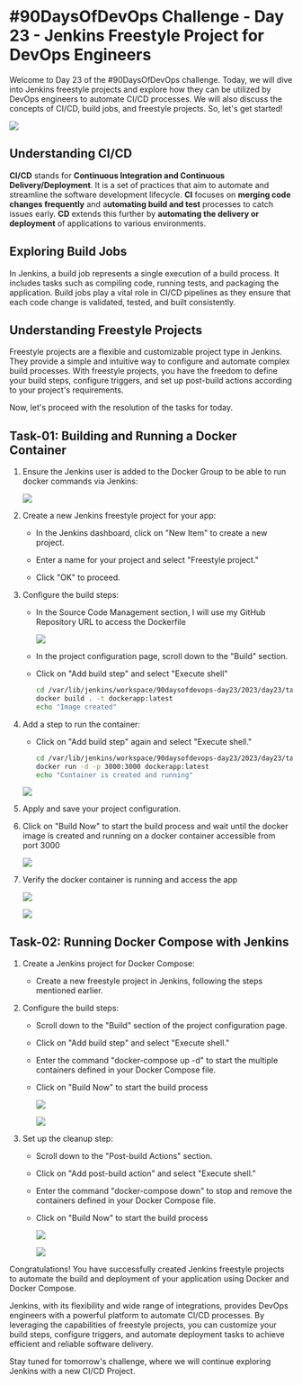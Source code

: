 # #90DaysOfDevOps Challenge - Day 23 - Jenkins Freestyle Project for DevOps Engineers

Welcome to Day 23 of the #90DaysOfDevOps challenge. Today, we will dive into Jenkins freestyle projects and explore how they can be utilized by DevOps engineers to automate CI/CD processes. We will also discuss the concepts of CI/CD, build jobs, and freestyle projects. So, let's get started!

![](https://cdn.hashnode.com/res/hashnode/image/upload/v1686593012238/a41f663f-2ae1-4474-a4c7-dcb32d133dd3.png)

## **Understanding CI/CD**

**CI/CD** stands for **Continuous Integration and Continuous Delivery/Deployment**. It is a set of practices that aim to automate and streamline the software development lifecycle. **CI** focuses on **merging code changes frequently** and a**utomating build and test** processes to catch issues early. **CD** extends this further by **automating the delivery or deployment** of applications to various environments.

## **Exploring Build Jobs**

In Jenkins, a build job represents a single execution of a build process. It includes tasks such as compiling code, running tests, and packaging the application. Build jobs play a vital role in CI/CD pipelines as they ensure that each code change is validated, tested, and built consistently.

## **Understanding Freestyle Projects**

Freestyle projects are a flexible and customizable project type in Jenkins. They provide a simple and intuitive way to configure and automate complex build processes. With freestyle projects, you have the freedom to define your build steps, configure triggers, and set up post-build actions according to your project's requirements.

Now, let's proceed with the resolution of the tasks for today.

## **Task-01: Building and Running a Docker Container**

1. Ensure the Jenkins user is added to the Docker Group to be able to run docker commands via Jenkins:
    
    ![](https://cdn.hashnode.com/res/hashnode/image/upload/v1686596298098/5e94b6c8-ee14-41cf-9ec6-d97ddbca3d2f.jpeg)
    
2. Create a new Jenkins freestyle project for your app:
    
    * In the Jenkins dashboard, click on "New Item" to create a new project.
        
    * Enter a name for your project and select "Freestyle project."
        
    * Click "OK" to proceed.
        
3. Configure the build steps:
    
    * In the Source Code Management section, I will use my GitHub Repository URL to access the Dockerfile
        
        ![](https://cdn.hashnode.com/res/hashnode/image/upload/v1686596436036/0604106b-37fe-4eae-82db-c5434b1eab34.jpeg)
        
    * In the project configuration page, scroll down to the "Build" section.
        
    * Click on "Add build step" and select "Execute shell"
        
        ```bash
        cd /var/lib/jenkins/workspace/90daysofdevops-day23/2023/day23/tasks
        docker build . -t dockerapp:latest
        echo "Image created"
        ```
        
4. Add a step to run the container:
    
    * Click on "Add build step" again and select "Execute shell."
        
        ```bash
        cd /var/lib/jenkins/workspace/90daysofdevops-day23/2023/day23/tasks
        docker run -d -p 3000:3000 dockerapp:latest
        echo "Container is created and running"
        ```
        
    
    ![](https://cdn.hashnode.com/res/hashnode/image/upload/v1686596719608/83849907-98c5-4fb9-8cd7-199b05d66caf.jpeg)
    
5. Apply and save your project configuration.
    
6. Click on "Build Now" to start the build process and wait until the docker image is created and running on a docker container accessible from port 3000
    
    ![](https://cdn.hashnode.com/res/hashnode/image/upload/v1686597022741/1cdeef9e-53e4-4bff-90e4-b2a9490cbab6.jpeg)
    
7. Verify the docker container is running and access the app
    
    ![](https://cdn.hashnode.com/res/hashnode/image/upload/v1686597152789/8cb82548-1592-4fd3-90b5-082e1dcf960f.jpeg)
    
    ![](https://cdn.hashnode.com/res/hashnode/image/upload/v1686597200469/ccd79a27-7a24-4973-ac26-bff96dcc2ab9.jpeg)
    

## **Task-02: Running Docker Compose with Jenkins**

1. Create a Jenkins project for Docker Compose:
    
    * Create a new freestyle project in Jenkins, following the steps mentioned earlier.
        
2. Configure the build steps:
    
    * Scroll down to the "Build" section of the project configuration page.
        
    * Click on "Add build step" and select "Execute shell."
        
    * Enter the command "docker-compose up -d" to start the multiple containers defined in your Docker Compose file.
        
    * Click on "Build Now" to start the build process
        
        ![](https://cdn.hashnode.com/res/hashnode/image/upload/v1686598362133/bfdbbc75-298f-4af7-9f53-c550ee55671a.jpeg)
        
        ![](https://cdn.hashnode.com/res/hashnode/image/upload/v1686598435896/9c1e3345-74fc-4192-9814-65c46ddcca57.jpeg)
        
3. Set up the cleanup step:
    
    * Scroll down to the "Post-build Actions" section.
        
    * Click on "Add post-build action" and select "Execute shell."
        
    * Enter the command "docker-compose down" to stop and remove the containers defined in your Docker Compose file.
        
    * Click on "Build Now" to start the build process
        
        ![](https://cdn.hashnode.com/res/hashnode/image/upload/v1686598558387/754a6690-c1b4-4ddd-81ef-5840596dacb3.jpeg)
        
        ![](https://cdn.hashnode.com/res/hashnode/image/upload/v1686598583714/324f2bc7-0ec7-443a-b0ce-d9ec6fa04ef9.jpeg)
        

Congratulations! You have successfully created Jenkins freestyle projects to automate the build and deployment of your application using Docker and Docker Compose.

Jenkins, with its flexibility and wide range of integrations, provides DevOps engineers with a powerful platform to automate CI/CD processes. By leveraging the capabilities of freestyle projects, you can customize your build steps, configure triggers, and automate deployment tasks to achieve efficient and reliable software delivery.

Stay tuned for tomorrow's challenge, where we will continue exploring Jenkins with a new CI/CD Project.